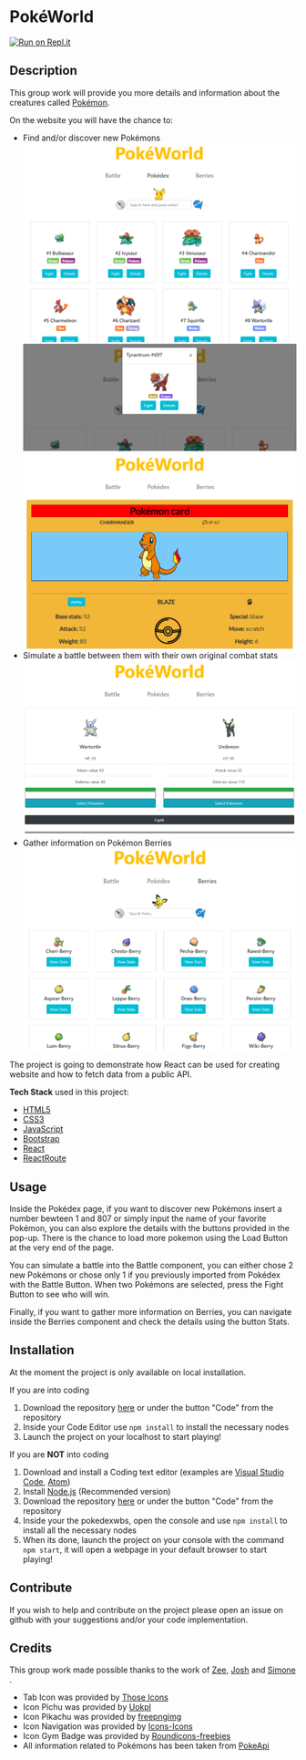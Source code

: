 # PokéWorld

[![Run on Repl.it](https://repl.it/badge/github/simo54/pokedexwbs)](https://repl.it/github/simo54/pokedexwbs)

## Description

This group work will provide you more details and information about the creatures called [Pokémon](https://en.wikipedia.org/wiki/Pok%C3%A9mon).

On the website you will have the chance to:

- Find and/or discover new Pokémons
  ![Pokedex](src/Components/Screenshots/PokedexComponent.PNG)
  ![Search](src/Components/Screenshots/SearchOption.PNG)
  ![Details](src/Components/Screenshots/DetailsComponent.PNG)
- Simulate a battle between them with their own original combat stats
  ![Battle](src/Components/Screenshots/BattleComponent.PNG)
- Gather information on Pokémon Berries
  ![Berries](src/Components/Screenshots/BerriesComponent.PNG)

The project is going to demonstrate how React can be used for creating website and how to fetch data from a public API.

**Tech Stack** used in this project:

- [HTML5](https://developer.mozilla.org/en-US/docs/Web/HTML)
- [CSS3](https://developer.mozilla.org/en-US/docs/Glossary/CSS)
- [JavaScript](https://developer.mozilla.org/en-US/docs/Glossary/JavaScript)
- [Bootstrap](https://developer.mozilla.org/en-US/docs/Glossary/Bootstrap)
- [React](https://reactjs.org/)
- [ReactRoute](https://reactrouter.com/)

## Usage


Inside the Pokédex page, if you want to discover new Pokémons insert a number bewteen 1 and 807 or simply input the name of your favorite Pokémon, you can also explore the details with the buttons provided in the pop-up.
There is the chance to load more pokemon using the Load Button at the very end of the page.

You can simulate a battle into the Battle component, you can either chose 2 new Pokémons or chose only 1 if you previously imported from Pokédex with the Battle Button. When two Pokémons are selected, press the Fight Button to see who will win.

Finally, if you want to gather more information on Berries, you can navigate inside the Berries component and check the details using the button Stats.

## Installation

At the moment the project is only available on local installation.

If you are into coding

1. Download the repository [here](https://github.com/simo54/pokedexwbs/archive/master.zip) or under the button "Code" from the repository
2. Inside your Code Editor use `npm install` to install the necessary nodes
3. Launch the project on your localhost to start playing!

If you are **NOT** into coding

1. Download and install a Coding text editor (examples are [Visual Studio Code](https://visualstudio.microsoft.com/), [Atom](https://atom.io/))
2. Install [Node.js](https://nodejs.org/en/) (Recommended version)
3. Download the repository [here](https://github.com/simo54/pokedexwbs/archive/master.zip) or under the button "Code" from the repository
4. Inside your the pokedexwbs, open the console and use `npm install` to install all the necessary nodes
5. When its done, launch the project on your console with the command `npm start`, it will open a webpage in your default browser to start playing!

## Contribute

If you wish to help and contribute on the project please open an issue on github with your suggestions and/or your code implementation.

## Credits

This group work made possible thanks to the work of [Zee](https://github.com/zeelib1), [Josh](https://github.com/koedukativ) and [Simone](https://github.com/simo54) .

- Tab Icon was provided by [Those Icons](https://www.flaticon.com/authors/those-icons)
- Icon Pichu was provided by [Uokpl](https://www.uokpl.rs/)
- Icon Pikachu was provided by [freepngimg](freepngimg.com)
- Icon Navigation was provided by [Icons-Icons](icon-icons.com/)
- Icon Gym Badge was provided by [Roundicons-freebies](https://www.flaticon.com/authors/roundicons-freebies)
- All information related to Pokémons has been taken from [PokeApi](https://pokeapi.co/)
